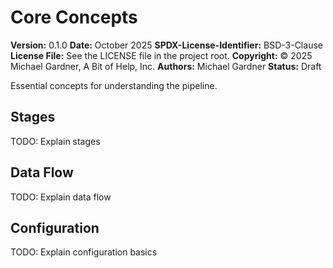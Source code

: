 # Core Concepts

**Version:** 0.1.0
**Date:** October 2025
**SPDX-License-Identifier:** BSD-3-Clause
**License File:** See the LICENSE file in the project root.
**Copyright:** © 2025 Michael Gardner, A Bit of Help, Inc.
**Authors:** Michael Gardner
**Status:** Draft

Essential concepts for understanding the pipeline.

## Stages

TODO: Explain stages

## Data Flow

TODO: Explain data flow

## Configuration

TODO: Explain configuration basics
